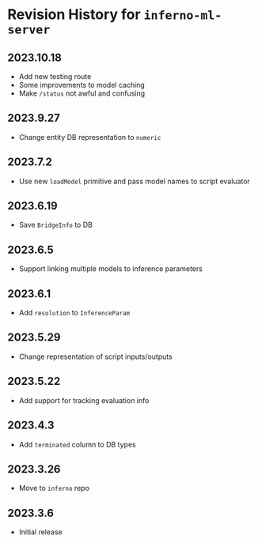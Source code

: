 # Revision History for `inferno-ml-server`

## 2023.10.18
* Add new testing route
* Some improvements to model caching
* Make `/status` not awful and confusing

## 2023.9.27
* Change entity DB representation to `numeric`

## 2023.7.2
* Use new `loadModel` primitive and pass model names to script evaluator

## 2023.6.19
* Save `BridgeInfo` to DB

## 2023.6.5
* Support linking multiple models to inference parameters

## 2023.6.1
* Add `resolution` to `InferenceParam`

## 2023.5.29
* Change representation of script inputs/outputs

## 2023.5.22
* Add support for tracking evaluation info

## 2023.4.3
* Add `terminated` column to DB types

## 2023.3.26
* Move to `inferno` repo

## 2023.3.6
* Initial release
